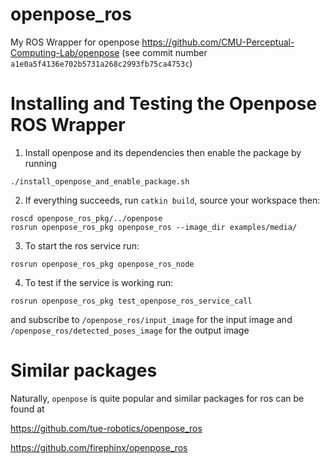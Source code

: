 # openpose_ros 
My ROS Wrapper for openpose https://github.com/CMU-Perceptual-Computing-Lab/openpose
(see commit number `a1e0a5f4136e702b5731a268c2993fb75ca4753c`)
# Installing and Testing the Openpose ROS Wrapper
1. Install openpose and its dependencies then enable the package by running
````
./install_openpose_and_enable_package.sh
````
2. If everything succeeds, run `catkin build`, source your workspace then:
````
roscd openpose_ros_pkg/../openpose
rosrun openpose_ros_pkg openpose_ros --image_dir examples/media/
````
3. To start the ros service run:
````
rosrun openpose_ros_pkg openpose_ros_node 
````
4. To test if the service is working run:
````
rosrun openpose_ros_pkg test_openpose_ros_service_call 
````
and subscribe to `/openpose_ros/input_image` for the input image and `/openpose_ros/detected_poses_image` for the output image


# Similar packages
Naturally, `openpose` is quite popular and similar packages for ros can be found at

https://github.com/tue-robotics/openpose_ros

https://github.com/firephinx/openpose_ros